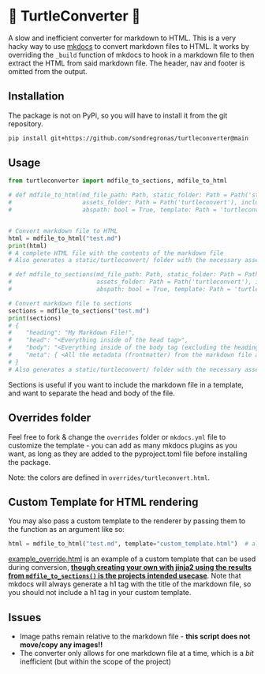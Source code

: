 # 🐢 TurtleConverter 🐢

A slow and inefficient converter for markdown to HTML. This is a very hacky way to use [mkdocs](https://www.mkdocs.org/) to convert markdown files
to HTML. It works by overriding the `_build` function of mkdocs to hook in a markdown file to then extract the HTML
from said markdown file. The header, nav and footer is omitted from the output.

## Installation

The package is not on PyPi, so you will have to install it from the git repository.

```bash
pip install git+https://github.com/sondregronas/turtleconverter@main
```

## Usage

```py
from turtleconverter import mdfile_to_sections, mdfile_to_html

# def mdfile_to_html(md_file_path: Path, static_folder: Path = Path('static'),
#                    assets_folder: Path = Path('turtleconvert'), include_metadata: bool = False,
#                    abspath: bool = True, template: Path = 'turtleconvert.html') -> str or tuple:


# Convert markdown file to HTML
html = mdfile_to_html("test.md")
print(html)
# A complete HTML file with the contents of the markdown file
# Also generates a static/turtleconvert/ folder with the necessary assets (javascripts, stylesheets, css)

# def mdfile_to_sections(md_file_path: Path, static_folder: Path = Path('static'),
#                        assets_folder: Path = Path('turtleconvert'), isolate_heading: bool = True,
#                        abspath: bool = True, template: Path = 'turtleconvert.html') -> dict:

# Convert markdown file to sections
sections = mdfile_to_sections("test.md")
print(sections)
# {
#    "heading": "My Markdown File!",
#    "head": "<Everything inside of the head tag>",
#    "body": "<Everything inside of the body tag (excluding the heading unless isolate_heading=False)>",
#    "meta": { <All the metadata (frontmatter) from the markdown file as a dictionary> }
# }
# Also generates a static/turtleconvert/ folder with the necessary assets (javascripts, stylesheets, css)
```

Sections is useful if you want to include the markdown file in a template, and want to separate the head 
and body of the file.

## Overrides folder

Feel free to fork & change the `overrides` folder or `mkdocs.yml` file to customize the template - you 
can add as many mkdocs plugins as you want, as long as they are added to the pyproject.toml file before 
installing the package.

Note: the colors are defined in `overrides/turtleconvert.html`.

## Custom Template for HTML rendering

You may also pass a custom template to the renderer by passing them to the function as an argument like so:

```py
html = mdfile_to_html("test.md", template="custom_template.html")  # alternatively you can use a Path object
```

[example_override.html](example_override.html) is an example of a custom template that can be used during 
conversion, **<ins>though creating your own with jinja2 using the results from `mdfile_to_sections()` is 
the projects intended usecase</ins>**. Note that mkdocs will always generate a h1 tag with the title of 
the markdown file, so you should not include a h1 tag in your custom template.

## Issues

- Image paths remain relative to the markdown file - **this script does not move/copy any images!!**
- The converter only allows for one markdown file at a time, which is a _bit_ inefficient (but within
the scope of the project)
